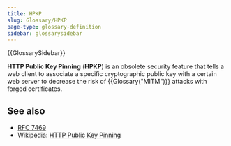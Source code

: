 ```yaml
---
title: HPKP
slug: Glossary/HPKP
page-type: glossary-definition
sidebar: glossarysidebar
---
```


{{GlossarySidebar}}

**HTTP Public Key Pinning** (**HPKP**) is an obsolete security feature that tells a web client to associate a specific cryptographic public key with a certain web server to decrease the risk of {{Glossary("MITM")}} attacks with forged certificates.

## See also

- [RFC 7469](https://datatracker.ietf.org/doc/html/rfc7469)
- Wikipedia: [HTTP Public Key Pinning](https://en.wikipedia.org/wiki/HTTP_Public_Key_Pinning)
